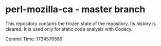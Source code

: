 # perl-mozilla-ca - master branch

This repository contains the frozen state of the repository.
Its history is cleared. It is used only for static code
analysis with Codacy.

Commit Time: 1734570589